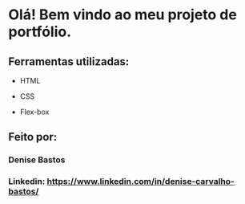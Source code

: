 # Olá! Bem vindo ao meu projeto de portfólio.

## Ferramentas utilizadas:

* HTML

* CSS

* Flex-box

## Feito por:

### Denise Bastos

### Linkedin: https://www.linkedin.com/in/denise-carvalho-bastos/

```
